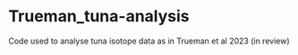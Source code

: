 # Trueman_tuna-analysis
Code used to analyse tuna isotope data as in Trueman et al 2023 (in review)
